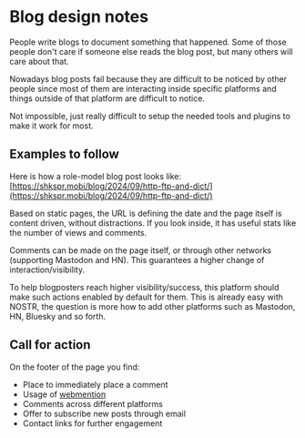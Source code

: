 # Blog design notes

People write blogs to document something that happened.
Some of those people don't care if someone else reads
the blog post, but many others will care about that.

Nowadays blog posts fail because they are difficult to
be noticed by other people since most of them are
interacting inside specific platforms and things outside
of that platform are difficult to notice.

Not impossible, just really difficult to setup the
needed tools and plugins to make it work for most.

## Examples to follow

Here is how a role-model blog post looks like:
[https://shkspr.mobi/blog/2024/09/http-ftp-and-dict/](https://shkspr.mobi/blog/2024/09/http-ftp-and-dict/)

Based on static pages, the URL is defining the date
and the page itself is content driven, without 
distractions. If you look inside, it has useful
stats like the number of views and comments.

Comments can be made on the page itself, or through
other networks (supporting Mastodon and HN). This
guarantees a higher change of interaction/visibility.


To help blogposters reach higher visibility/success,
this platform should make such actions enabled by
default for them. This is already easy with NOSTR,
the question is more how to add other platforms such
as Mastodon, HN, Bluesky and so forth.


## Call for action

On the footer of the page you find:

+ Place to immediately place a comment
+ Usage of [webmention](https://indieweb.org/Webmention-developer)
+ Comments across different platforms
+ Offer to subscribe new posts through email
+ Contact links for further engagement